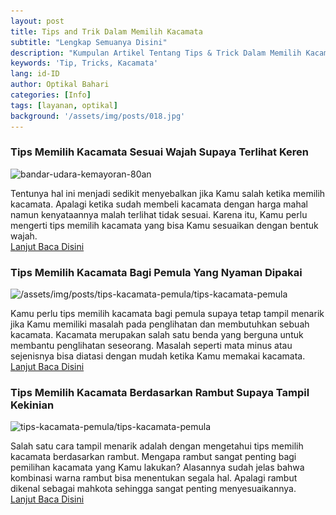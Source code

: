 ```yaml
---
layout: post 
title: Tips and Trik Dalam Memilih Kacamata
subtitle: "Lengkap Semuanya Disini"
description: "Kumpulan Artikel Tentang Tips & Trick Dalam Memilih Kacamata"
keywords: 'Tip, Tricks, Kacamata'
lang: id-ID
author: Optikal Bahari
categories: [Info]
tags: [layanan, optikal]
background: '/assets/img/posts/018.jpg'
---
```


<h3>Tips Memilih Kacamata Sesuai Wajah Supaya Terlihat Keren</h3>

<p class="aligncenter">
<img data-src="/assets/img/posts/tips-kacamata/tips-kacamata-2.jpg" src="/assets/img/posts/tips-kacamata/tips-kacamata-2.jpg" class="rounded mx-auto d-block rounded-lg img-fluid shadow"  alt="bandar-udara-kemayoran-80an"></p>

<p>Tentunya hal ini menjadi sedikit menyebalkan jika Kamu salah ketika memilih kacamata. Apalagi ketika sudah membeli kacamata dengan harga mahal namun kenyataannya malah terlihat tidak sesuai. Karena itu, Kamu perlu mengerti tips memilih kacamata yang bisa Kamu sesuaikan dengan bentuk wajah.<br /> <a href="{{"/tips-kacamata/" | relative_url }}" title="Tips Memilih Kacamata Sesuai Wajah Supaya Terlihat Keren">Lanjut Baca Disini</a></p>


<h3>Tips Memilih Kacamata Bagi Pemula Yang Nyaman Dipakai</h3>

<p class="aligncenter">
<img data-src="/assets/img/posts/tips-kacamata-pemula/tips-kacamata-pemula.jpg" src="/assets/img/posts/tips-kacamata-pemula/tips-kacamata-pemula.jpg" class="rounded mx-auto d-block rounded-lg img-fluid shadow"  alt="/assets/img/posts/tips-kacamata-pemula/tips-kacamata-pemula"></p>

<p>Kamu perlu tips memilih kacamata bagi pemula supaya tetap tampil menarik jika Kamu memiliki masalah pada penglihatan dan membutuhkan sebuah kacamata. Kacamata merupakan salah satu benda yang berguna untuk membantu penglihatan seseorang. Masalah seperti mata minus atau sejenisnya bisa diatasi dengan mudah ketika Kamu memakai kacamata. <br /> <a href="{{"/tips-kacamata-pemula-nyaman-dipakai/" | relative_url }}" title="Tips Memilih Kacamata Sesuai Wajah Supaya Terlihat Keren">Lanjut Baca Disini</a></p>

<h3>Tips Memilih Kacamata Berdasarkan Rambut Supaya Tampil Kekinian</h3>

<p class="aligncenter">
<img data-src="/assets/img/posts/tips-kacamata-pemula/tips-kacamata-pemula-2.jpg" src="/assets/img/posts/tips-kacamata-pemula/tips-kacamata-pemula-2.jpg" class="rounded mx-auto d-block rounded-lg img-fluid shadow"  alt="tips-kacamata-pemula/tips-kacamata-pemula"></p>

<p>Salah satu cara tampil menarik adalah dengan mengetahui tips memilih kacamata berdasarkan rambut. Mengapa rambut sangat penting bagi pemilihan kacamata yang Kamu lakukan? Alasannya sudah jelas bahwa kombinasi warna rambut bisa menentukan segala hal. Apalagi rambut dikenal sebagai mahkota sehingga sangat penting menyesuaikannya.<br /> <a href="{{"/tips-kacamata-gaya-rambut/" | relative_url }}" title="Tips Memilih Kacamata Sesuai Wajah Supaya Terlihat Keren">Lanjut Baca Disini</a></p>
